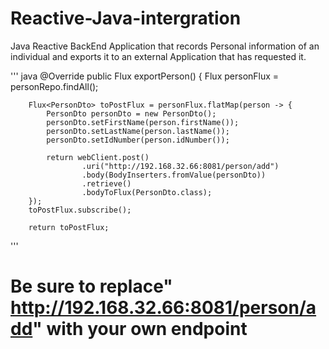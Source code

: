 # Reactive-Java-intergration

Java Reactive BackEnd Application that records Personal information of an individual and exports it to an external Application that has requested it.

''' java
 @Override
    public Flux<PersonDto> exportPerson() {
        Flux<Person> personFlux = personRepo.findAll();

        Flux<PersonDto> toPostFlux = personFlux.flatMap(person -> {
            PersonDto personDto = new PersonDto();
            personDto.setFirstName(person.firstName());
            personDto.setLastName(person.lastName());
            personDto.setIdNumber(person.idNumber());

            return webClient.post()
                    .uri("http://192.168.32.66:8081/person/add")
                    .body(BodyInserters.fromValue(personDto))
                    .retrieve()
                    .bodyToFlux(PersonDto.class);
        });
        toPostFlux.subscribe();

        return toPostFlux;
'''

 # Be sure to replace"  http://192.168.32.66:8081/person/add"  with your own endpoint